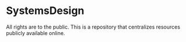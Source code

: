 # SystemsDesign

All rights are to the public. This is a repository that centralizes resources publicly available online. 
